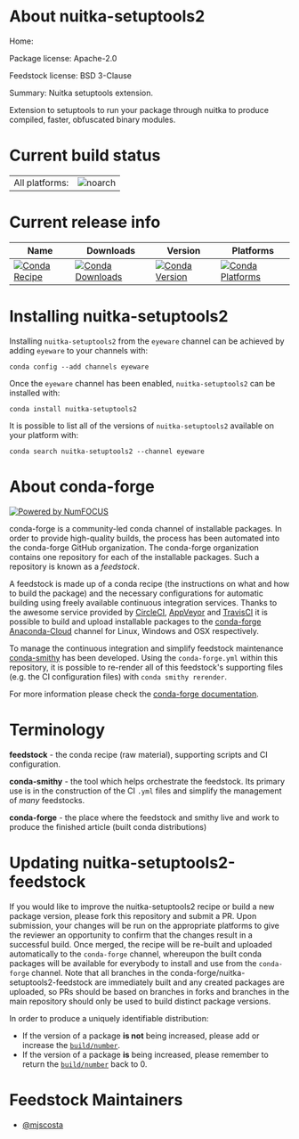 About nuitka-setuptools2
========================

Home: 

Package license: Apache-2.0

Feedstock license: BSD 3-Clause

Summary: Nuitka setuptools extension.

Extension to setuptools to run your package through nuitka to produce
compiled, faster, obfuscated binary modules.


Current build status
====================


<table><tr>
    <td>All platforms:</td>
    <td>
      <img src="https://dev.azure.com/eyewaretech/eyeware-conda/_apis/build/status/eyeware.nuitka-setuptools2-feedstock?branchName=master" alt="noarch">
    </td>
  </tr>
</table>

Current release info
====================

| Name | Downloads | Version | Platforms |
| --- | --- | --- | --- |
| [![Conda Recipe](https://img.shields.io/badge/recipe-nuitka--setuptools2-green.svg)](https://anaconda.org/eyeware/nuitka-setuptools2) | [![Conda Downloads](https://img.shields.io/conda/dn/eyeware/nuitka-setuptools2.svg)](https://anaconda.org/eyeware/nuitka-setuptools2) | [![Conda Version](https://img.shields.io/conda/vn/eyeware/nuitka-setuptools2.svg)](https://anaconda.org/eyeware/nuitka-setuptools2) | [![Conda Platforms](https://img.shields.io/conda/pn/eyeware/nuitka-setuptools2.svg)](https://anaconda.org/eyeware/nuitka-setuptools2) |

Installing nuitka-setuptools2
=============================

Installing `nuitka-setuptools2` from the `eyeware` channel can be achieved by adding `eyeware` to your channels with:

```
conda config --add channels eyeware
```

Once the `eyeware` channel has been enabled, `nuitka-setuptools2` can be installed with:

```
conda install nuitka-setuptools2
```

It is possible to list all of the versions of `nuitka-setuptools2` available on your platform with:

```
conda search nuitka-setuptools2 --channel eyeware
```


About conda-forge
=================

[![Powered by NumFOCUS](https://img.shields.io/badge/powered%20by-NumFOCUS-orange.svg?style=flat&colorA=E1523D&colorB=007D8A)](http://numfocus.org)

conda-forge is a community-led conda channel of installable packages.
In order to provide high-quality builds, the process has been automated into the
conda-forge GitHub organization. The conda-forge organization contains one repository
for each of the installable packages. Such a repository is known as a *feedstock*.

A feedstock is made up of a conda recipe (the instructions on what and how to build
the package) and the necessary configurations for automatic building using freely
available continuous integration services. Thanks to the awesome service provided by
[CircleCI](https://circleci.com/), [AppVeyor](https://www.appveyor.com/)
and [TravisCI](https://travis-ci.org/) it is possible to build and upload installable
packages to the [conda-forge](https://anaconda.org/conda-forge)
[Anaconda-Cloud](https://anaconda.org/) channel for Linux, Windows and OSX respectively.

To manage the continuous integration and simplify feedstock maintenance
[conda-smithy](https://github.com/conda-forge/conda-smithy) has been developed.
Using the ``conda-forge.yml`` within this repository, it is possible to re-render all of
this feedstock's supporting files (e.g. the CI configuration files) with ``conda smithy rerender``.

For more information please check the [conda-forge documentation](https://conda-forge.org/docs/).

Terminology
===========

**feedstock** - the conda recipe (raw material), supporting scripts and CI configuration.

**conda-smithy** - the tool which helps orchestrate the feedstock.
                   Its primary use is in the construction of the CI ``.yml`` files
                   and simplify the management of *many* feedstocks.

**conda-forge** - the place where the feedstock and smithy live and work to
                  produce the finished article (built conda distributions)


Updating nuitka-setuptools2-feedstock
=====================================

If you would like to improve the nuitka-setuptools2 recipe or build a new
package version, please fork this repository and submit a PR. Upon submission,
your changes will be run on the appropriate platforms to give the reviewer an
opportunity to confirm that the changes result in a successful build. Once
merged, the recipe will be re-built and uploaded automatically to the
`conda-forge` channel, whereupon the built conda packages will be available for
everybody to install and use from the `conda-forge` channel.
Note that all branches in the conda-forge/nuitka-setuptools2-feedstock are
immediately built and any created packages are uploaded, so PRs should be based
on branches in forks and branches in the main repository should only be used to
build distinct package versions.

In order to produce a uniquely identifiable distribution:
 * If the version of a package **is not** being increased, please add or increase
   the [``build/number``](https://conda.io/docs/user-guide/tasks/build-packages/define-metadata.html#build-number-and-string).
 * If the version of a package **is** being increased, please remember to return
   the [``build/number``](https://conda.io/docs/user-guide/tasks/build-packages/define-metadata.html#build-number-and-string)
   back to 0.

Feedstock Maintainers
=====================

* [@mjscosta](https://github.com/mjscosta/)

